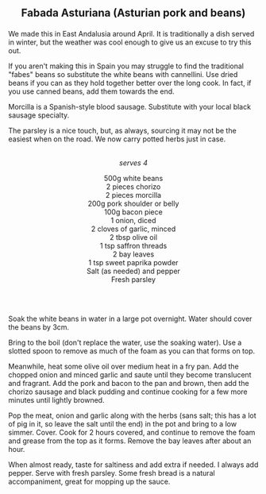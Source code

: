 ## <p align="center">Fabada Asturiana (Asturian pork and beans)</p>

We made this in East Andalusia around April. It is traditionally a dish served in winter, but the weather was cool enough to give us an excuse to try this out.

If you aren't making this in Spain you may struggle to find the traditional "fabes" beans so substitute the white beans with cannellini. Use dried beans if you can as they hold together better over the long cook. In fact, if you use canned beans, add them towards the end.

Morcilla is a Spanish-style blood sausage. Substitute with your local black sausage specialty.

The parsley is a nice touch, but, as always, sourcing it may not be the easiest when on the road. We now carry potted herbs just in case.
<br/><br/>
*<p align="center">serves 4</p>*
<p align="center">
500g white beans<br/>
2 pieces chorizo<br/>
2 pieces morcilla<br/>
200g pork shoulder or belly<br/>
100g bacon piece<br/>
1 onion, diced<br/>
2 cloves of garlic, minced<br/>
2 tbsp olive oil<br/>
1 tsp saffron threads<br/>
2 bay leaves<br/>
1 tsp sweet paprika powder<br/>
Salt (as needed) and pepper<br/>
Fresh parsley<br/>
</p>
<br/>
<br/>

Soak the white beans in water in a large pot overnight. Water should cover the beans by 3cm.

Bring to the boil (don't replace the water, use the soaking water). Use a slotted spoon to remove as much of the foam as you can that forms on top.

Meanwhile, heat some olive oil over medium heat in a fry pan. Add the chopped onion and minced garlic and saute until they become translucent and fragrant.
Add the pork and bacon to the pan and brown, then add the chorizo sausage and black pudding and continue cooking for a few more minutes until lightly browned.

Pop the meat, onion and garlic along with the herbs (sans salt; this has a lot of pig in it, so leave the salt until the end) in the pot and bring to a low simmer. Cover. Cook for 2 hours covered, and continue to remove the foam and grease from the top as it forms. Remove the bay leaves after about an hour.

When almost ready, taste for saltiness and add extra if needed. I always add pepper. Serve with fresh parsley. Some fresh bread is a natural accompaniment, great for mopping up the sauce.
